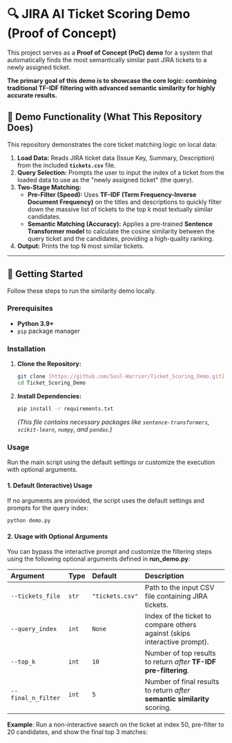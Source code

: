 # 🔍 JIRA AI Ticket Scoring Demo (Proof of Concept)

This project serves as a **Proof of Concept (PoC) demo** for a system that automatically finds the most semantically similar past JIRA tickets to a newly assigned ticket.

**The primary goal of this demo is to showcase the core logic: combining traditional TF-IDF filtering with advanced semantic similarity for highly accurate results.**

## 🌟 Demo Functionality (What This Repository Does)

This repository demonstrates the core ticket matching logic on local data:

1.  **Load Data:** Reads JIRA ticket data (Issue Key, Summary, Description) from the included **`tickets.csv`** file.
2.  **Query Selection:** Prompts the user to input the index of a ticket from the loaded data to use as the "newly assigned ticket" (the query).
3.  **Two-Stage Matching:**
    * **Pre-Filter (Speed):** Uses **TF-IDF (Term Frequency-Inverse Document Frequency)** on the titles and descriptions to quickly filter down the massive list of tickets to the top k most textually similar candidates.
    * **Semantic Matching (Accuracy):** Applies a pre-trained **Sentence Transformer model** to calculate the cosine similarity between the query ticket and the candidates, providing a high-quality ranking.
4.  **Output:** Prints the top N most similar tickets.

---

## 🚀 Getting Started

Follow these steps to run the similarity demo locally.

### Prerequisites

* **Python 3.9+**
* `pip` package manager

### Installation

1.  **Clone the Repository:**
    ```bash
    git clone [https://github.com/Soul-Warrior/Ticket_Scoring_Demo.git](https://github.com/Soul-Warrior/Ticket_Scoring_Demo.git)
    cd Ticket_Scoring_Demo
    ```

2.  **Install Dependencies:**
    ```bash
    pip install -r requirements.txt
    ```
    *(This file contains necessary packages like `sentence-transformers`, `scikit-learn`, `numpy`, and `pandas`.)*

### Usage

Run the main script using the default settings or customize the execution with optional arguments.

#### 1. Default (Interactive) Usage

If no arguments are provided, the script uses the default settings and prompts for the query index:

```bash
python demo.py
```

#### 2. Usage with Optional Arguments

You can bypass the interactive prompt and customize the filtering steps using the following optional arguments defined in **run_demo.py**:

| Argument | Type | Default | Description |
| :--- | :--- | :--- | :--- |
| `--tickets_file` | `str` | `"tickets.csv"` | Path to the input CSV file containing JIRA tickets. |
| `--query_index` | `int` | `None` | Index of the ticket to compare others against (skips interactive prompt). |
| `--top_k` | `int` | `10` | Number of top results to return *after* **TF-IDF pre-filtering**. |
| `--final_n_filter` | `int` | `5` | Number of final results to return *after* **semantic similarity** scoring. |

**Example**: Run a non-interactive search on the ticket at index 50, pre-filter to 20 candidates, and show the final top 3 matches:

